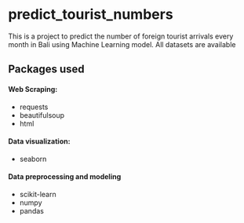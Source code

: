 # predict_tourist_numbers
This is a project to predict the number of foreign tourist arrivals every month in Bali using Machine Learning model. All datasets are available

## Packages used


#### Web Scraping:
* requests
* beautifulsoup
* html

#### Data visualization:
* seaborn

#### Data preprocessing and modeling
* scikit-learn
* numpy
* pandas
